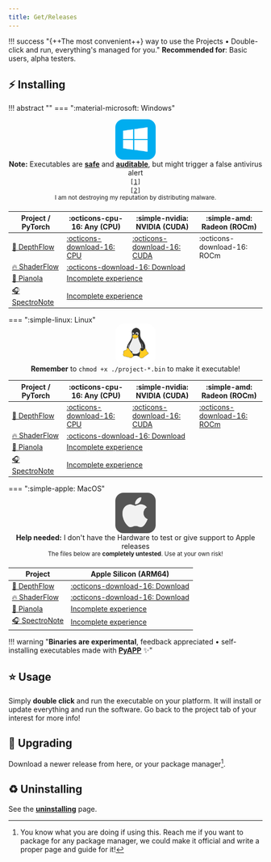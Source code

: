 ```yaml
---
title: Get/Releases
---
```


!!! success "{++The most convenient++} way to use the Projects • Double-click and run, everything's managed for you."
    **Recommended for**: Basic users, alpha testers.

## ⚡️ Installing

!!! abstract ""
    === ":material-microsoft: Windows"
        <div align="center">
            <img src="https://raw.githubusercontent.com/edent/SuperTinyIcons/master/images/svg/windows.svg" style="vertical-align: middle; border-radius: 20%;" width="80">
            <div>
                <b>Note:</b> Executables are <b><a target="_blank" href="https://github.com/ofek/pyapp">safe</a></b> and <b><a target="_blank" href="https://github.com/BrokenSource/BrokenSource/actions">auditable</a></b>, but might trigger a false antivirus alert
                <code>
                    [<a target="_blank" href="https://github.com/astral-sh/rye/issues/468#issuecomment-1956285911">1</a>]
                    [<a target="_blank" href="https://github.com/pyinstaller/pyinstaller/issues/6754">2</a>]
                </code>
                <div><sup>I am not destroying my reputation by distributing malware.</sup></div>
            </div>
        </div>
        <table>
            <thead>
                <tr>
                    <th>Project / PyTorch</th>
                    <th>:octicons-cpu-16: Any (CPU)</th>
                    <th>:simple-nvidia: NVIDIA (CUDA)</th>
                    <th>:simple-amd: Radeon (ROCm)</th>
                </tr>
            </thead>
            <tbody>
                <tr>
                    <td><a class="md-button md-button--stretch md-button--elegant"
                        href="site:depthflow">🌊 DepthFlow
                        </a></td>
                    <td><a class="md-button md-button--primary md-button--stretch"
                        href="https://github.com/BrokenSource/DepthFlow/releases/latest/download/depthflow-cpu-windows-amd64-latest.exe">
                        :octicons-download-16: CPU
                        </a></td>
                    <td><a class="md-button md-button--primary md-button--stretch"
                        href="https://github.com/BrokenSource/DepthFlow/releases/latest/download/depthflow-cuda-windows-amd64-latest.exe">
                        :octicons-download-16: CUDA
                        </a></td>
                    <td><a class="md-button md-button--primary md-button--stretch md-button--disabled">
                        :octicons-download-16: ROCm
                        </a></td>
                </tr>
                <tr>
                    <td><a class="md-button md-button--stretch md-button--elegant"
                        href="site:shaderflow">🔥 ShaderFlow
                        </a></td>
                    <td colspan="3"><a class="md-button md-button--primary md-button--stretch"
                        href="https://github.com/BrokenSource/ShaderFlow/releases/latest/download/shaderflow-windows-amd64-latest.exe">
                        :octicons-download-16: Download
                        </a></td>
                </tr>
                <tr>
                    <td><a class="md-button md-button--stretch md-button--elegant"
                        href="site:pianola">🎹 Pianola
                        </a></td>
                    <td colspan="3"><a class="md-button md-button--primary md-button--stretch md-button--disabled"
                        href="https://github.com/BrokenSource/Pianola/releases/latest/download/pianola-windows-amd64-latest.exe">
                        <!-- :octicons-download-16: Download -->
                        Incomplete experience
                        </a></td>
                </tr>
                <tr>
                    <td><a class="md-button md-button--stretch md-button--elegant"
                        href="site:spectronote">🎧 SpectroNote
                        </a></td>
                    <td colspan="3"><a class="md-button md-button--primary md-button--stretch md-button--disabled"
                        href="https://github.com/BrokenSource/SpectroNote/releases/latest/download/spectronote-windows-amd64-latest.exe">
                        <!-- :octicons-download-16: Download -->
                        Incomplete experience
                        </a></td>
                </tr>
            </tbody>
        </table>
    === ":simple-linux: Linux"
        <div align="center">
            <img src="https://raw.githubusercontent.com/edent/SuperTinyIcons/master/images/svg/linux.svg" style="vertical-align: middle; border-radius: 20%;" width="80">
            <div><b>Remember</b> to `chmod +x ./project-*.bin` to make it executable!</div>
            <div><sup></sup></div>
        </div>
        <table>
            <thead>
                <tr>
                    <th>Project / PyTorch</th>
                    <th>:octicons-cpu-16: Any (CPU)</th>
                    <th>:simple-nvidia: NVIDIA (CUDA)</th>
                    <th>:simple-amd: Radeon (ROCm)</th>
                </tr>
            </thead>
            <tbody>
                <tr>
                    <td><a class="md-button md-button--stretch md-button--elegant"
                        href="site:depthflow">🌊 DepthFlow
                        </a></td>
                    <td><a class="md-button md-button--primary md-button--stretch"
                        href="https://github.com/BrokenSource/DepthFlow/releases/latest/download/depthflow-cpu-linux-amd64-latest.bin">
                        :octicons-download-16: CPU
                        </a></td>
                    <td><a class="md-button md-button--primary md-button--stretch"
                        href="https://github.com/BrokenSource/DepthFlow/releases/latest/download/depthflow-cuda-linux-amd64-latest.bin">
                        :octicons-download-16: CUDA
                        </a></td>
                    <td><a class="md-button md-button--primary md-button--stretch"
                        href="https://github.com/BrokenSource/DepthFlow/releases/latest/download/depthflow-rocm-linux-amd64-latest.bin">
                        :octicons-download-16: ROCm
                        </a></td>
                </tr>
                <tr>
                    <td><a class="md-button md-button--stretch md-button--elegant"
                        href="site:shaderflow">🔥 ShaderFlow
                        </a></td>
                    <td colspan="3"><a class="md-button md-button--primary md-button--stretch"
                        href="https://github.com/BrokenSource/ShaderFlow/releases/latest/download/shaderflow-linux-amd64-latest.bin">
                        :octicons-download-16: Download
                        </a></td>
                </tr>
                <tr>
                    <td><a class="md-button md-button--stretch md-button--elegant"
                        href="site:pianola">🎹 Pianola
                        </a></td>
                    <td colspan="3"><a class="md-button md-button--primary md-button--stretch md-button--disabled"
                        href="https://github.com/BrokenSource/Pianola/releases/latest/download/pianola-linux-amd64-latest.bin">
                        <!-- :octicons-download-16: Download -->
                        Incomplete experience
                        </a></td>
                </tr>
                <tr>
                    <td><a class="md-button md-button--stretch md-button--elegant"
                        href="site:spectronote">🎧 SpectroNote
                        </a></td>
                    <td colspan="3"><a class="md-button md-button--primary md-button--stretch md-button--disabled"
                    href="https://github.com/BrokenSource/SpectroNote/releases/latest/download/spectronote-linux-amd64-latest.bin">
                        <!-- :octicons-download-16: Download -->
                        Incomplete experience
                        </a></td>
                </tr>
            </tbody>
        </table>
    === ":simple-apple: MacOS"
        <div align="center">
            <img src="https://raw.githubusercontent.com/edent/SuperTinyIcons/master/images/svg/apple.svg" style="vertical-align: middle; border-radius: 20%;" width="80">
            <div><b>Help needed:</b> I don't have the Hardware to test or give support to Apple releases</div>
            <div><sup>The files below are **completely untested**. Use at your own risk!</sup></div>
        </div>
        <table>
            <thead>
                <tr>
                    <th>Project</th>
                    <th colspan="3">Apple Silicon (ARM64)</th>
                </tr>
            </thead>
            <tbody>
                <tr>
                    <td><a class="md-button md-button--stretch md-button--elegant"
                        href="site:depthflow">🌊 DepthFlow
                        </a></td>
                    <td><a class="md-button md-button--primary md-button--stretch"
                        href="https://github.com/BrokenSource/DepthFlow/releases/latest/download/depthflow-macos-arm64-latest.app">
                        :octicons-download-16: Download
                        </a></td>
                </tr>
                <tr>
                    <td><a class="md-button md-button--stretch md-button--elegant"
                        href="site:shaderflow">🔥 ShaderFlow
                        </a></td>
                    <td colspan="3"><a class="md-button md-button--primary md-button--stretch"
                        href="https://github.com/BrokenSource/ShaderFlow/releases/latest/download/shaderflow-macos-arm64-latest.app">
                        :octicons-download-16: Download
                        </a></td>
                </tr>
                <tr>
                    <td><a class="md-button md-button--stretch md-button--elegant"
                        href="site:pianola">🎹 Pianola
                        </a></td>
                    <td colspan="3"><a class="md-button md-button--primary md-button--stretch md-button--disabled"
                        href="https://github.com/BrokenSource/Pianola/releases/latest/download/pianola-macos-arm64-latest.app">
                        <!-- :octicons-download-16: Download -->
                        Incomplete experience
                        </a></td>
                </tr>
                <tr>
                    <td><a class="md-button md-button--stretch md-button--elegant"
                        href="site:spectronote">🎧 SpectroNote
                        </a></td>
                    <td colspan="3"><a class="md-button md-button--primary md-button--stretch md-button--disabled"
                        href="https://github.com/BrokenSource/SpectroNote/releases/latest/download/spectronote-macos-arm64-latest.app">
                        <!-- :octicons-download-16: Download -->
                        Incomplete experience
                        </a></td>
                </tr>
            </tbody>
        </table>

!!! warning "**Binaries are experimental**, feedback appreciated • self-installing executables made with [**PyAPP**](https://github.com/ofek/pyapp) ✨"

## ⭐️ Usage

Simply **double click** and run the executable on your platform. It will install or update everything and run the software. Go back to the project tab of your interest for more info!

## 🚀 Upgrading

Download a newer release from here, or your package manager[^1].

[^1]: You know what you are doing if using this. Reach me if you want to package for any package manager, we could make it official and write a proper page and guide for it!

## ♻️ Uninstalling

See the <a href="site:get/uninstalling"><b>uninstalling</b></a> page.
